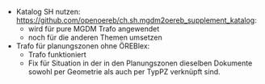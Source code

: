 - Katalog SH nutzen: https://github.com/openoereb/ch.sh.mgdm2oereb_supplement_katalog:
  - wird für pure MGDM Trafo angewendet
  - noch für die anderen Themen umsetzen
- Trafo für planungszonen ohne ÖREBlex:
  - Trafo funktioniert
  - Fix für Situation in der in den Planungszonen dieselben Dokumente sowohl per Geometrie als auch per
  TypPZ verknüpft sind.